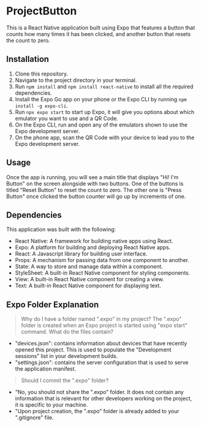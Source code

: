 # ProjectButton

This is a React Native application built using Expo that features a button that counts how many times it has been clicked, and another button that resets the count to zero.


## Installation

1. Clone this repository.
2. Navigate to the project directory in your terminal.
3. Run `npm install` and `npm install react-native` to install all the required dependencies.
4. Install the Expo Go app on your phone or the Expo CLI by running `npm install -g expo-cli`.
5. Run `npx expo start` to start up Expo, it will give you options about which emulator you want to use and a QR Code.
6. On the Expo CLI, run and open any of the emulators shown to use the Expo development server.
7. On the phone app, scan the QR Code with your device to lead you to the Expo development server.

## Usage

Once the app is running, you will see a main title that displays "Hi! I'm Button" on the screen alongside with two buttons.
One of the buttons is titled "Reset Button" to reset the count to zero. The other one is "Press Button" once clicked the button counter will go up by increments of one.

## Dependencies

This application was built with the following:
- React Native: A framework for building native apps using React.
- Expo: A platform for building and deploying React Native apps.
- React: A Javascript library for building user interface.
- Props: A mechanism for passing data from one component to another.
- State: A way to store and manage data within a component.
- StyleSheet: A built-in React Native component for styling components.
- View: A built-in React Native component for creating a view.
- Text: A built-in React Native component for displaying text.

## Expo Folder Explanation

> Why do I have a folder named ".expo" in my project?
The ".expo" folder is created when an Expo project is started using "expo start" command.
> What do the files contain?
- "devices.json": contains information about devices that have recently opened this project. This is used to populate the "Development sessions" list in your development builds.
- "settings.json": contains the server configuration that is used to serve the application manifest.
> Should I commit the ".expo" folder?
- "No, you should not share the ".expo" folder. It does not contain any information that is relevant for other developers working on the project, it is specific to your machine.
- "Upon project creation, the ".expo" folder is already added to your ".gitignore" file.
